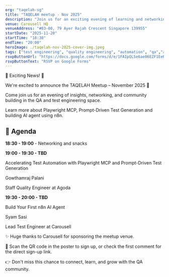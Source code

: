 ```yaml
---
org: "taqelah-sg"
title: "TAQELAH meetup - Nov 2025"
description: "Join us for an exciting evening of learning and networking with fellow QA professionals! This meetup features two cutting-edge talks on AI-powered automation and modern testing frameworks. Whether you're a seasoned QA engineer or just starting your journey in test automation, this event will provide valuable insights into the latest tools and techniques shaping the future of quality assurance."
venue: Carousell HQ
venueAddress: "#03-00, 79 Ayer Rajah Crescent Singapore 139955"
startDate: "2025-11-20"
startTime: "18:30"
endTime: "20:00"
heroImage: ./taqelah-nov-2025-cover-img.jpeg
tags: ["test engineering", "quality engineering", "automation", "qa","ai","n8n","playwright","automated testing"]
rsvpButtonUrl: "https://docs.google.com/forms/d/e/1FAIpQLSe6ae06EZF1EeRE8mVhpLX5_luku2Ajh1izcOA5U-lZNU_LLQ/viewform"
rsvpButtonText: "RSVP on Google Forms"
---
```


🚀 Exciting News! 🚀

We're excited to announce the TAQELAH Meetup – November 2025 🎉

Come join us for an evening of insights, networking, and community building in the QA and test engineering space.

Learn more about Playwright MCP, Prompt-Driven Test Generation and building AI agent using n8n.

## 🔹 Agenda

**18:30 - 19:00** - Networking and snacks

**19:00 - 19:30 - TBD**

Accelerating Test Automation with Playwright MCP and Prompt-Driven Test Generation

Gowthamraj Palani

Staff Quality Engineer at Agoda



**19:30 - 20:00 - TBD**

Build Your First n8n AI Agent

Syam Sasi

Lead Test Engineer at Carousell



✨ Huge thanks to Carousell for sponsoring the meetup venue.

📲 Scan the QR code in the poster to sign up, or check the first comment for the direct sign-up link.

👉 Don't miss this chance to connect, learn, and grow with the QA community.
